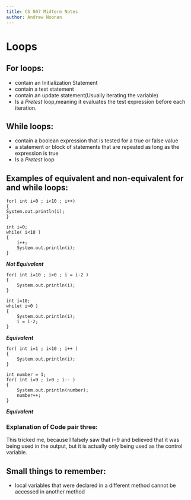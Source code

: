```yaml
---
title: CS 007 Midterm Notes
author: Andrew Noonan
---
```

# Loops
## For loops:
* contain an Initialization Statement
* contain a test statement
 * contain an update statement(Usually iterating the variable)
 * Is a *Pretest* loop,meaning it evaluates the test expression before each iteration.

## While loops:
* contain a boolean expression that is tested for a true or false value
* a statement or block of statements that are repeated as long as the expression is true
* Is a *Pretest* loop

## Examples of equivalent and non-equivalent for and while loops:
```
for( int i=0 ; i<10 ; i++)
{			
System.out.println(i);
}
```

```
int i=0;
while( i<10 )
{
	i++;
	System.out.println(i);
}
```

***Not Equivalent***
```
for( int i=10 ; i>0 ; i = i-2 )
{
	System.out.println(i);	
}
```

```
int i=10;
while( i>0 )
{
	System.out.println(i);
	i = i-2;
}
```

***Equivalent***

```
for( int i=1 ; i<10 ; i++ )
{
	System.out.println(i);
}

```

```
int number = 1;
for( int i=9 ; i>0 ; i-- )
{
	System.out.println(number);
	number++;
}
```

***Equivalent***

### Explanation of Code pair three:
This tricked me, because I falsely saw that i=9 and  believed that it was being used in the output, but it is actually only being used as the control variable.

## Small things to remember:
* local variables that were declared in a different method cannot be accessed in another method


